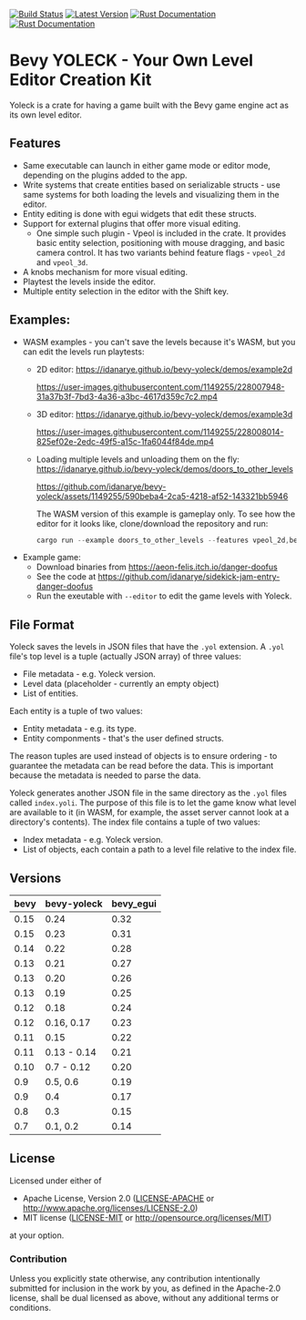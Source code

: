 [![Build Status](https://github.com/idanarye/bevy-yoleck/workflows/CI/badge.svg)](https://github.com/idanarye/bevy-yoleck/actions)
[![Latest Version](https://img.shields.io/crates/v/bevy-yoleck.svg)](https://crates.io/crates/bevy-yoleck)
[![Rust Documentation](https://img.shields.io/badge/nightly-rustdoc-blue.svg)](https://idanarye.github.io/bevy-yoleck/)
[![Rust Documentation](https://img.shields.io/badge/stable-rustdoc-purple.svg)](https://docs.rs/bevy-yoleck/)

# Bevy YOLECK - Your Own Level Editor Creation Kit

Yoleck is a crate for having a game built with the Bevy game engine act as its
own level editor.

## Features

* Same executable can launch in either game mode or editor mode, depending on
  the plugins added to the app.
* Write systems that create entities based on serializable structs - use same
  systems for both loading the levels and visualizing them in the editor.
* Entity editing is done with egui widgets that edit these structs.
* Support for external plugins that offer more visual editing.
  * One simple such plugin - Vpeol is included in the crate. It provides basic
    entity selection, positioning with mouse dragging, and basic camera
    control. It has two variants behind feature flags - `vpeol_2d` and
    `vpeol_3d`.
* A knobs mechanism for more visual editing.
* Playtest the levels inside the editor.
* Multiple entity selection in the editor with the Shift key.

## Examples:

* WASM examples - you can't save the levels because it's WASM, but you can edit the levels run playtests:
  * 2D editor: https://idanarye.github.io/bevy-yoleck/demos/example2d

    https://user-images.githubusercontent.com/1149255/228007948-31a37b3f-7bd3-4a36-a3bc-4617d359c7c2.mp4
  * 3D editor: https://idanarye.github.io/bevy-yoleck/demos/example3d

    https://user-images.githubusercontent.com/1149255/228008014-825ef02e-2edc-49f5-a15c-1fa6044f84de.mp4

  * Loading multiple levels and unloading them on the fly: https://idanarye.github.io/bevy-yoleck/demos/doors_to_other_levels

    https://github.com/idanarye/bevy-yoleck/assets/1149255/590beba4-2ca5-4218-af52-143321bb5946

    The WASM version of this example is gameplay only. To see how the editor for it looks like, clone/download the repository and run:
    ```rust
    cargo run --example doors_to_other_levels --features vpeol_2d,bevy/png
    ```
* Example game:
  * Download binaries from https://aeon-felis.itch.io/danger-doofus
  * See the code at https://github.com/idanarye/sidekick-jam-entry-danger-doofus
  * Run the exeutable with `--editor` to edit the game levels with Yoleck.

## File Format

Yoleck saves the levels in JSON files that have the `.yol` extension. A `.yol`
file's top level is a tuple (actually JSON array) of three values:

* File metadata - e.g. Yoleck version.
* Level data (placeholder - currently an empty object)
* List of entities.

Each entity is a tuple of two values:

* Entity metadata - e.g. its type.
* Entity componments - that's the user defined structs.

The reason tuples are used instead of objects is to ensure ordering - to
guarantee the metadata can be read before the data. This is important because
the metadata is needed to parse the data.

Yoleck generates another JSON file in the same directory as the `.yol` files
called `index.yoli`. The purpose of this file is to let the game know what
level are available to it (in WASM, for example, the asset server cannot look
at a directory's contents). The index file contains a tuple of two values:

* Index metadata - e.g. Yoleck version.
* List of objects, each contain a path to a level file relative to the index
  file.

## Versions

| bevy | bevy-yoleck | bevy_egui |
|------|-------------|-----------|
| 0.15 | 0.24        | 0.32      |
| 0.15 | 0.23        | 0.31      |
| 0.14 | 0.22        | 0.28      |
| 0.13 | 0.21        | 0.27      |
| 0.13 | 0.20        | 0.26      |
| 0.13 | 0.19        | 0.25      |
| 0.12 | 0.18        | 0.24      |
| 0.12 | 0.16, 0.17  | 0.23      |
| 0.11 | 0.15        | 0.22      |
| 0.11 | 0.13 - 0.14 | 0.21      |
| 0.10 | 0.7 - 0.12  | 0.20      |
| 0.9  | 0.5, 0.6    | 0.19      |
| 0.9  | 0.4         | 0.17      |
| 0.8  | 0.3         | 0.15      |
| 0.7  | 0.1, 0.2    | 0.14      |

## License

Licensed under either of

 * Apache License, Version 2.0 ([LICENSE-APACHE](LICENSE-APACHE) or http://www.apache.org/licenses/LICENSE-2.0)
 * MIT license ([LICENSE-MIT](LICENSE-MIT) or http://opensource.org/licenses/MIT)

at your option.

### Contribution

Unless you explicitly state otherwise, any contribution intentionally submitted
for inclusion in the work by you, as defined in the Apache-2.0 license, shall be dual licensed as above, without any
additional terms or conditions.
